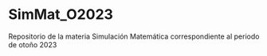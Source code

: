 # SimMat_O2023
Repositorio de la materia Simulación Matemática correspondiente al periodo de otoño 2023
